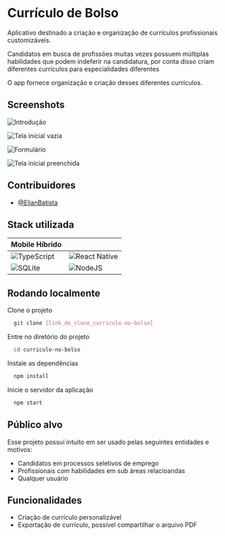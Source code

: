 
# Currículo de Bolso

Aplicativo destinado a criação e organização de currículos profissionais customizáveis.

Candidatos em busca de profissões muitas vezes possuem múltiplas habilidades que podem indeferir na candidatura, por conta disso criam diferentes currículos para especialidades diferentes

O app fornece organização e criação desses diferentes currículos.


## Screenshots

![Introdução](https://raw.githubusercontent.com/Elian-beep/assets_icons/main/curriculo_screenshot/Screenshot_2024-05-20-15-13-05-002_com.miui.videoplayer.jpg)

![Tela inicial vazia](https://raw.githubusercontent.com/Elian-beep/assets_icons/main/curriculo_screenshot/Screenshot_2024-05-20-15-13-14-046_com.miui.videoplayer.jpg)

![Formulário](https://raw.githubusercontent.com/Elian-beep/assets_icons/main/curriculo_screenshot/Screenshot_2024-05-20-15-13-59-513_com.miui.videoplayer.jpg)

![Tela inicial preenchida](https://raw.githubusercontent.com/Elian-beep/assets_icons/main/curriculo_screenshot/Screenshot_2024-05-20-15-14-13-814_com.miui.videoplayer.jpg)

## Contribuidores

- [@ElianBatista](https://www.linkedin.com/in/elian-batista/)
## Stack utilizada

| **Mobile Híbrido** |   |
|--------------|---|
| ![TypeScript](https://img.shields.io/badge/TypeScript-007ACC?style=for-the-badge&logo=typescript&logoColor=white) | ![React Native](https://img.shields.io/badge/React_Native-20232A?style=for-the-badge&logo=react&logoColor=61DAFB) |
| ![SQLite](https://img.shields.io/badge/SQLite-000?style=for-the-badge&logo=sqlite&logoColor=07405E) | ![NodeJS](https://img.shields.io/badge/node.js-6DA55F?style=for-the-badge&logo=node.js&logoColor=white) |

## Rodando localmente

Clone o projeto

```bash
  git clone [link_do_clone_curriculo-no-bolso]
```

Entre no diretório do projeto

```bash
  cd curriculo-no-bolso
```

Instale as dependências

```bash
  npm install
```

Inicie o servidor da aplicação

```bash
  npm start
```
## Público alvo

Esse projeto possui intuito em ser usado pelas seguintes entidades e motivos:

- Candidatos em processos seletivos de emprego
- Profissionais com habilidades em sub áreas relacioandas
- Qualquer usuário


## Funcionalidades

- Criação de currículo personalizável
- Exportação de currículo, possível compartilhar o arquivo PDF
